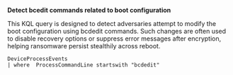 **Detect bcedit commands related to boot configuration**

This KQL query is designed to detect adversaries attempt to modify the boot configuration using bcdedit commands. Such changes are often used to disable recovery options or suppress error messages after encryption, helping ransomware persist stealthily across reboot.

```
DeviceProcessEvents
| where  ProcessCommandLine startswith "bcdedit"
```
